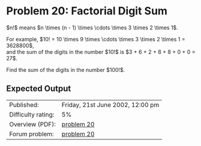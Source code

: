 # Problem 20: Factorial Digit Sum

<p>$n!$ means $n \times (n - 1) \times \cdots \times 3 \times 2 \times 1$.</p>
<p>For example, $10! = 10 \times 9 \times \cdots \times 3 \times 2 \times 1 = 3628800$,<br>and the sum of the digits in the number $10!$ is $3 + 6 + 2 + 8 + 8 + 0 + 0 = 27$.</p>
<p>Find the sum of the digits in the number $100!$.</p>


## Expected Output

|                    |                                                   |
|--------------------|---------------------------------------------------|
| Published:         | Friday, 21st June 2002, 12:00 pm                  |
| Difficulty rating: | 5%                                                |
| Overview (PDF):    | [problem 20](./020_overview.pdf)                  |
| Forum problem:     | [problem 20](https://projecteuler.net/thread=20)  |
 
